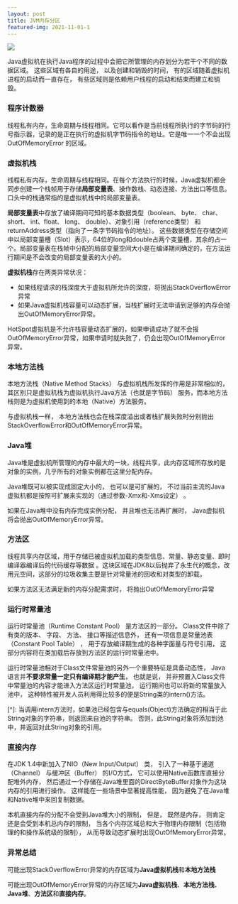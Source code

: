 ```yaml
---
layout: post
title: JVM内存分区
featured-img: 2021-11-01-1
---
```




![](https://gitee.com/wecouldwin/blog-imag/raw/master/img/%E8%BF%90%E8%A1%8C%E6%97%B6%E6%95%B0%E6%8D%AE%E5%8C%BA%E5%9F%9F.png)



Java虚拟机在执行Java程序的过程中会把它所管理的内存划分为若干个不同的数据区域。 这些区域有各自的用途， 以及创建和销毁的时间， 有的区域随着虚拟机进程的启动而一直存在， 有些区域则是依赖用户线程的启动和结束而建立和销毁。   



### 程序计数器

线程私有内存，生命周期与线程相同。它可以看作是当前线程所执行的字节码的行号指示器，记录的是正在执行的虚拟机字节码指令的地址。它是唯一一个不会出现OutOfMemoryError 的区域。



### 虚拟机栈

线程私有内存，生命周期与线程相同。在每个方法执行的时候，Java虚拟机都会同步创建一个栈帧用于存储**局部变量表**、操作数栈、动态连接、方法出口等信息。口头中的栈通常指的是虚拟机栈中的局部变量表。

**局部变量表**中存放了编译期间可知的基本数据类型（boolean、 byte、 char、 short、 int、float、 long、 double）、对象引用（reference类型） 和returnAddress类型（指向了一条字节码指令的地址）。  这些数据类型在存储空间中以局部变量槽（Slot）表示，64位的long和double占两个变量槽，其余的占一个。局部变量表在栈帧中分配的局部变量空间大小是在编译期间确定的，在方法运行期间是不会改变的局部变量表的大小的。

**虚拟机栈**存在两类异常状况：

- 如果线程请求的栈深度大于虚拟机所允许的深度，将抛出StackOverflowError异常  
- 如果Java虚拟机栈容量可以动态扩展，当栈扩展时无法申请到足够的内存会抛出OutOfMemoryError异常。  

HotSpot虚拟机是不允许栈容量动态扩展的，如果申请成功了就不会报OutOfMemoryError异常，如果申请时就失败了，仍会出现OutOfMemoryError异常。



### 本地方法栈

本地方法栈（Native Method Stacks） 与虚拟机栈所发挥的作用是非常相似的，其区别只是虚拟机栈为虚拟机执行Java方法（也就是字节码） 服务，而本地方法栈则是为虚拟机使用到的本地（Native）方法服务。  

与虚拟机栈一样， 本地方法栈也会在栈深度溢出或者栈扩展失败时分别抛出StackOverflowError和OutOfMemoryError异常。  



### Java堆

Java堆是虚拟机所管理的内存中最大的一块，线程共享，此内存区域所存放的是对象的实例，几乎所有的对象实例都在这里分配内存。

Java堆既可以被实现成固定大小的， 也可以是可扩展的， 不过当前主流的Java虚拟机都是按照可扩展来实现的（通过参数-Xmx和-Xms设定） 。

如果在Java堆中没有内存完成实例分配， 并且堆也无法再扩展时， Java虚拟机将会抛出OutOfMemoryError异常。  



### 方法区

线程共享内存区域，用于存储已被虚拟机加载的类型信息、常量、静态变量、即时编译器编译后的代码缓存等数据 。这块区域在JDK8以后抛弃了永生代的概念，改用元空间，这部分的垃圾收集主要是针对常量池的回收和对类型的卸载。

如果方法区无法满足新的内存分配需求时， 将抛出OutOfMemoryError异常  



### 运行时常量池

运行时常量池（Runtime Constant Pool） 是方法区的一部分。  Class文件中除了有类的版本、 字段、 方法、 接口等描述信息外， 还有一项信息是常量池表（Constant Pool Table） ，   用于存放编译期生成的各种字面量与符号引用， 这部分内容将在类加载后存放到方法区的运行时常量池中。  

运行时常量池相对于Class文件常量池的另外一个重要特征是具备动态性， Java语言并**不要求常量一定只有编译期才能产生**， 也就是说， 并非预置入Class文件中常量池的内容才能进入方法区运行时常量池， 运行期间也可以将新的常量放入池中， 这种特性被开发人员利用得比较多的便是String类的intern()方法。  

[^]: 当调用intern方法时，如果池已经包含与equals(Object)方法确定的相当于此String对象的字符串，则返回来自池的字符串。 否则，此String对象将添加到池中，并返回对此String对象的引用。



### 直接内存

在JDK 1.4中新加入了NIO（New Input/Output） 类， 引入了一种基于通道（Channel） 与缓冲区（Buffer） 的I/O方式， 它可以使用Native函数库直接分配堆外内存， 然后通过一个存储在Java堆里面的DirectByteBuffer对象作为这块内存的引用进行操作。 这样能在一些场景中显著提高性能， 因为避免了在Java堆和Native堆中来回复制数据。  

本机直接内存的分配不会受到Java堆大小的限制， 但是， 既然是内存， 则肯定还是会受到本机总内存的限制， 当各个内存区域总和大于物理内存限制（包括物理的和操作系统级的限制）， 从而导致动态扩展时出现OutOfMemoryError异常。  



### 异常总结

可能出现StackOverflowError异常的内存区域为**Java虚拟机栈**和**本地方法栈**

可能出现OutOfMemoryError异常的内存区域为**Java虚拟机栈**、**本地方法栈**、**Java堆**、**方法区**和**直接内存**。